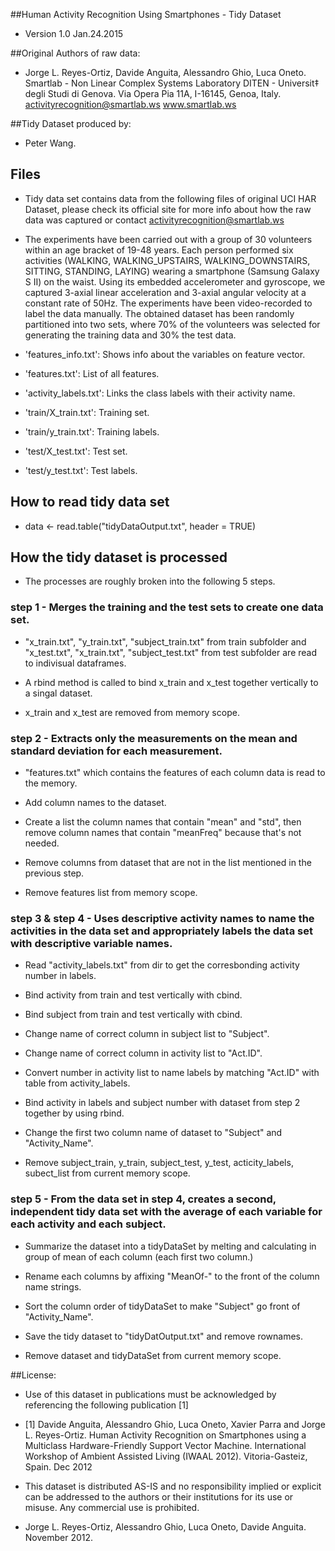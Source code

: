 
##Human Activity Recognition Using Smartphones - Tidy Dataset
+ Version 1.0 Jan.24.2015

##Original Authors of raw data:
+ Jorge L. Reyes-Ortiz, Davide Anguita, Alessandro Ghio, Luca Oneto.
Smartlab - Non Linear Complex Systems Laboratory
DITEN - Universit‡ degli Studi di Genova.
Via Opera Pia 11A, I-16145, Genoa, Italy.
activityrecognition@smartlab.ws
www.smartlab.ws

##Tidy Dataset produced by:
+ Peter Wang.




## Files
+ Tidy data set contains data from the following files of original UCI HAR Dataset, please check its official site for more info about how the raw data was captured or contact activityrecognition@smartlab.ws

+ The experiments have been carried out with a group of 30 volunteers within an age bracket of 19-48 years. Each person performed six activities (WALKING, WALKING_UPSTAIRS, WALKING_DOWNSTAIRS, SITTING, STANDING, LAYING) wearing a smartphone (Samsung Galaxy S II) on the waist. Using its embedded accelerometer and gyroscope, we captured 3-axial linear acceleration and 3-axial angular velocity at a constant rate of 50Hz. The experiments have been video-recorded to label the data manually. The obtained dataset has been randomly partitioned into two sets, where 70% of the volunteers was selected for generating the training data and 30% the test data. 

+ 'features_info.txt': Shows info about the variables on feature vector.

+ 'features.txt': List of all features.

+ 'activity_labels.txt': Links the class labels with their activity name.

+ 'train/X_train.txt': Training set.

+ 'train/y_train.txt': Training labels.

+ 'test/X_test.txt': Test set.

+ 'test/y_test.txt': Test labels.


## How to read tidy data set

+ data <- read.table("tidyDataOutput.txt", header = TRUE) 



## How the tidy dataset is processed

+ The processes are roughly broken into the following 5 steps.

### step 1 - Merges the training and the test sets to create one data set.

+ "x_train.txt", "y_train.txt", "subject_train.txt" from train subfolder and "x_test.txt", "x_train.txt", "subject_test.txt" from test subfolder are read to indivisual dataframes.

+ A rbind method is called to bind x_train and x_test together vertically to a singal dataset.

+ x_train and x_test are removed from memory scope.

### step 2 - Extracts only the measurements on the mean and standard deviation for each measurement. 

+ "features.txt" which contains the features of each column data is read to the memory. 

+ Add column names to the dataset.

+ Create a list the column names that contain "mean" and "std", then remove column names that contain "meanFreq" because that's not needed.

+ Remove columns from dataset that are not in the list mentioned in the previous step.

+ Remove features list from memory scope.

### step 3 & step 4 - Uses descriptive activity names to name the activities in the data set and appropriately labels the data set with descriptive variable names.

+ Read "activity_labels.txt" from dir to get the corresbonding activity number in labels.

+ Bind activity from train and test vertically with cbind.

+ Bind subject from train and test vertically with cbind.  

+ Change name of correct column in subject list to "Subject".

+ Change name of correct column in activity list to "Act.ID".

+ Convert number in activity list to name labels by matching "Act.ID" with table from activity_labels.

+ Bind activity in labels and subject number with dataset from step 2 together by using rbind. 

+ Change the first two column name of dataset to "Subject" and "Activity_Name".

+ Remove subject_train, y_train, subject_test, y_test, acticity_labels, subect_list from current memory scope.

### step 5 - From the data set in step 4, creates a second, independent tidy data set with the average of each variable for each activity and each subject.

+ Summarize the dataset into a tidyDataSet by melting and calculating in group of mean of each column (each first two column.)

+ Rename each columns by affixing "MeanOf-" to the front of the column name strings.

+ Sort the column order of tidyDataSet to make "Subject" go front of "Activity_Name".

+ Save the tidy dataset to "tidyDatOutput.txt" and remove rownames.

+ Remove dataset and tidyDataSet from current memory scope.




##License:

+ Use of this dataset in publications must be acknowledged by referencing the following publication [1] 

+ [1] Davide Anguita, Alessandro Ghio, Luca Oneto, Xavier Parra and Jorge L. Reyes-Ortiz. Human Activity Recognition on Smartphones using a Multiclass Hardware-Friendly Support Vector Machine. International Workshop of Ambient Assisted Living (IWAAL 2012). Vitoria-Gasteiz, Spain. Dec 2012

+ This dataset is distributed AS-IS and no responsibility implied or explicit can be addressed to the authors or their institutions for its use or misuse. Any commercial use is prohibited.

+ Jorge L. Reyes-Ortiz, Alessandro Ghio, Luca Oneto, Davide Anguita. November 2012.
